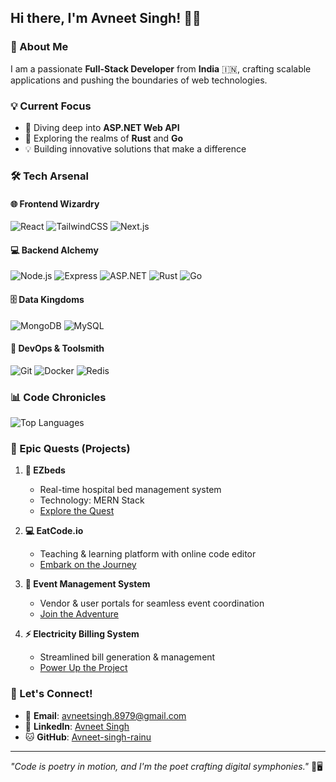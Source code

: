 ## Hi there, I'm Avneet Singh! 👋🚀

### 🌟 About Me
I am a passionate **Full-Stack Developer** from **India** 🇮🇳, crafting scalable applications and pushing the boundaries of web technologies. 

### 💡 Current Focus
- 🔭 Diving deep into **ASP.NET Web API**
- 🌱 Exploring the realms of **Rust** and **Go**
- 💡 Building innovative solutions that make a difference

### 🛠️ Tech Arsenal

#### 🌐 Frontend Wizardry
![React](https://img.shields.io/badge/React-20232A?style=for-the-badge&logo=react&logoColor=61DAFB)
![TailwindCSS](https://img.shields.io/badge/TailwindCSS-38B2AC?style=for-the-badge&logo=tailwind-css&logoColor=white)
![Next.js](https://img.shields.io/badge/Next.js-000000?style=for-the-badge&logo=next.js&logoColor=white)

#### 💻 Backend Alchemy
![Node.js](https://img.shields.io/badge/Node.js-43853D?style=for-the-badge&logo=node.js&logoColor=white)
![Express](https://img.shields.io/badge/Express.js-000000?style=for-the-badge&logo=express&logoColor=white)
![ASP.NET](https://img.shields.io/badge/ASP.NET-5C2D91?style=for-the-badge&logo=dotnet&logoColor=white)
![Rust](https://img.shields.io/badge/Rust-%23e1e1db?style=for-the-badge&logo=rust&logoColor=black)
![Go](https://img.shields.io/badge/Go-00ADD8?style=for-the-badge&logo=go&logoColor=white)

#### 🗄️ Data Kingdoms
![MongoDB](https://img.shields.io/badge/MongoDB-4EA94B?style=for-the-badge&logo=mongodb&logoColor=white)
![MySQL](https://img.shields.io/badge/MySQL-4479A1?style=for-the-badge&logo=mysql&logoColor=white)

#### 🔧 DevOps & Toolsmith
![Git](https://img.shields.io/badge/Git-F05032?style=for-the-badge&logo=git&logoColor=white)
![Docker](https://img.shields.io/badge/Docker-2496ED?style=for-the-badge&logo=docker&logoColor=white)
![Redis](https://img.shields.io/badge/Redis-DC382D?style=for-the-badge&logo=redis&logoColor=white)

### 📊 Code Chronicles

![Top Languages](https://github-readme-stats.vercel.app/api/top-langs/?username=Avneet-singh-rainu&layout=compact&theme=radical)

### 🚀 Epic Quests (Projects)

1. **🏥 EZbeds** 
   - Real-time hospital bed management system
   - Technology: MERN Stack
   - [Explore the Quest](https://github.com/Avneet-singh-rainu/EZbeds)

2. **💻 EatCode.io** 
   - Teaching & learning platform with online code editor
   - [Embark on the Journey](https://github.com/Avneet-singh-rainu/EatCode.io)

3. **🎉 Event Management System** 
   - Vendor & user portals for seamless event coordination
   - [Join the Adventure](https://github.com/Avneet-singh-rainu/Event-Management-System)

4. **⚡ Electricity Billing System** 
   - Streamlined bill generation & management
   - [Power Up the Project](https://github.com/Avneet-singh-rainu/Electricity-Billing-System)

### 🌈 Let's Connect!

- 📧 **Email**: [avneetsingh.8979@gmail.com](mailto:avneetsingh.8979@gmail.com)
- 💼 **LinkedIn**: [Avneet Singh](https://www.linkedin.com/in/avneetsingh5576)
- 🐱 **GitHub**: [Avneet-singh-rainu](https://github.com/Avneet-singh-rainu)

---

*"Code is poetry in motion, and I'm the poet crafting digital symphonies."* 🎵🖥️
